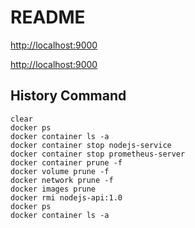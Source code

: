 # README

[http://localhost:9000](http://localhost:9000)

[http://localhost:9000](http://localhost:9090)


## History Command

```shell
clear
docker ps
docker container ls -a
docker container stop nodejs-service
docker container stop prometheus-server
docker container prune -f
docker volume prune -f
docker network prune -f
docker images prune
docker rmi nodejs-api:1.0
docker ps
docker container ls -a
```